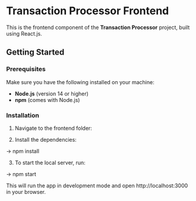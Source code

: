 # Transaction Processor Frontend

This is the frontend component of the **Transaction Processor** project, built using React.js.

## Getting Started

### Prerequisites

Make sure you have the following installed on your machine:

- **Node.js** (version 14 or higher)
- **npm** (comes with Node.js)

### Installation

1. Navigate to the frontend folder:

2. Install the dependencies:

-> npm install

3. To start the local server, run:

-> npm start

This will run the app in development mode and open http://localhost:3000 in your browser.
